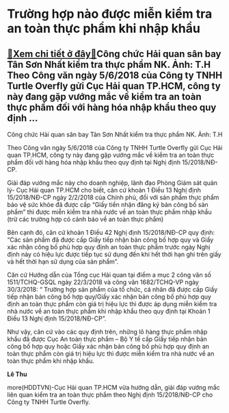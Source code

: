 Trường hợp nào được miễn kiểm tra an toàn thực phẩm khi nhập khẩu
=================================================================

[:gift:Xem chi tiết ở đây:gift:](https://hddtvn.com/truong-hop-nao-duoc-mien-kiem-tra-an-toan-thuc-pham-khi-nhap-khau/)Công chức Hải quan sân bay Tân Sơn Nhất kiểm tra thực phẩm NK. Ảnh: T.H Theo Công văn ngày 5/6/2018 của Công ty TNHH Turtle Overfly gửi Cục Hải quan TP.HCM, công ty này đang gặp vướng mắc về kiểm tra an toàn thực phẩm đối với hàng hóa nhập khẩu theo quy định …
--------------------------------------------------------------------------------------------------------------------------------------------------------------------------------------------------------------------------------------------------------------------







 






 Công chức Hải quan sân bay Tân Sơn Nhất kiểm tra thực phẩm NK. Ảnh: T.H 


Theo Công văn ngày 5/6/2018 của Công ty TNHH Turtle Overfly gửi Cục Hải quan TP.HCM, công ty này đang gặp vướng mắc về kiểm tra an toàn thực phẩm đối với hàng hóa nhập khẩu theo quy định tại Nghị định 15/2018/NĐ-CP.


 Giải đáp vướng mắc này cho doanh nghiệp, lãnh đạo Phòng Giám sát quản lý- Cục Hải quan TP.HCM cho biết, căn cứ khoản 1 Điều 13 Nghị định 15/2018/NĐ-CP ngày 2/2/2018 của Chính phủ, đối với sản phẩm thực phẩm bảo vệ sức khỏe đã được cấp “Giấy tiền nhận đăng ký bản công bố sản phẩm” thì được miễn kiểm tra nhà nước về an toàn thực phẩm nhập khẩu (trừ các trường hợp có cảnh báo về an toàn thực phẩm)


 Bên cạnh đó, căn cứ khoản 1 Điều 42 Nghị định 15/2018/NĐ-CP quy định: “Các sản phẩm đã được cấp Giấy tiếp nhận bản công bố hợp quy và Giấy xác nhận công bố phù hợp quy định an toàn thực phẩm trước ngày Nghị định này có hiệu lực được tiếp tục sử dụng đến khi hết thời hạn ghi trên giấy và hết thời hạn sử dụng của sản phẩm”.


 Căn cứ Hướng dẫn của Tổng cục Hải quan tại điểm a mục 2 công văn số 1511/TCHQ-GSQL ngày 22/3/2018 và công văn 1682/TCHQ-VP ngày 30/3/2018: “ Trường hợp sản phẩm của tổ chức, cá nhân đã được cấp Giấy tiếp nhận bản công bố hợp quy/Giấy xác nhận bản công bố phù hợp quy định an toàn thực phẩm còn giá trị hiệu lực thì được áp dụng miễn kiểm tra nhà nước về an toàn thực phẩm khi nhập khẩu theo quy định tại Khoản 1 Điều 13 Nghị định 15/2018/NĐ-CP”.


 Như vậy, căn cứ vào các quy định trên, những lô hàng thực phẩm nhập khẩu đã được Cục An toàn thực phẩm – Bộ Y tế cấp Giấy tiếp nhận bản công bố hợp quy hoặc Giấy xác nhận bản công bố phù hợp quy định an toàn thực phẩm còn giá trị hiệu lực thì được miễn kiểm tra nhà nước về an toàn thực phẩm khi nhập khẩu.






**Lê Thu**



more(HDDTVN)-Cục Hải quan TP.HCM vừa hướng dẫn, giải đáp vướng mắc liên quan kiểm tra an toàn thực phẩm theo Nghị định 15/2018/NĐ-CP cho Công ty TNHH Turtle Overfly.

